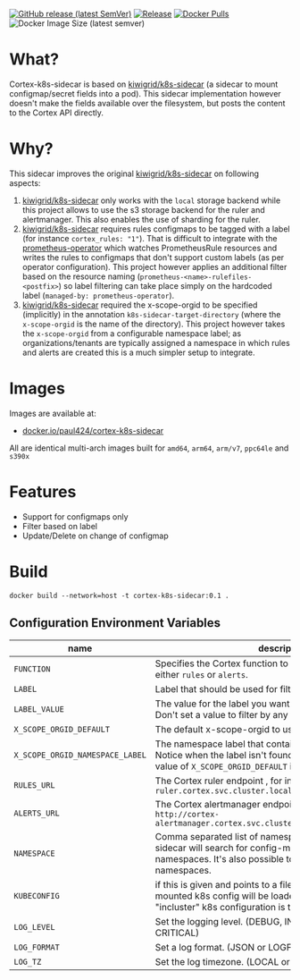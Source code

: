 

[![GitHub release (latest SemVer)](https://img.shields.io/github/v/release/Paul424/cortex-k8s-sidecar?style=flat)](https://github.com/Paul424/cortex-k8s-sidecar/releases)
[![Release](https://github.com/Paul424/cortex-k8s-sidecar/actions/workflows/release.yaml/badge.svg)](https://github.com/Paul424/cortex-k8s-sidecar/actions/workflows/release.yaml)
[![Docker Pulls](https://img.shields.io/docker/pulls/Paul424/cortex-k8s-sidecar.svg?style=flat)](https://hub.docker.com/r/paul424/cortex-k8s-sidecar/)
![Docker Image Size (latest semver)](https://img.shields.io/docker/image-size/paul424/cortex-k8s-sidecar)
# What?

Cortex-k8s-sidecar is based on [kiwigrid/k8s-sidecar](https://github.com/kiwigrid/k8s-sidecar) (a sidecar to mount configmap/secret fields into a pod). This sidecar implementation however doesn't make the fields available over the filesystem, but posts the content to the Cortex API directly.

# Why?

This sidecar improves the original [kiwigrid/k8s-sidecar](https://github.com/kiwigrid/k8s-sidecar) on following aspects:
1. [kiwigrid/k8s-sidecar](https://github.com/kiwigrid/k8s-sidecar) only works with the `local` storage backend while this project allows to use the s3 storage backend for the ruler and alertmanager. This also enables the use of sharding for the ruler.
2. [kiwigrid/k8s-sidecar](https://github.com/kiwigrid/k8s-sidecar) requires rules configmaps to be tagged with a label (for instance `cortex_rules: "1"`). That is difficult to integrate with the [prometheus-operator](https://github.com/prometheus-operator/prometheus-operator) which watches PrometheusRule resources and writes the rules to configmaps that don't support custom labels (as per operator configuration). This project however applies an additional filter based on the resource naming (`prometheus-<name>-rulefiles-<postfix>`) so label filtering can take place simply on the hardcoded label (`managed-by: prometheus-operator`).
3. [kiwigrid/k8s-sidecar](https://github.com/kiwigrid/k8s-sidecar) required the x-scope-orgid to be specified (implicitly) in the annotation `k8s-sidecar-target-directory` (where the `x-scope-orgid` is the name of the directory). This project however takes the `x-scope-orgid` from a configurable namespace label; as organizations/tenants are typically assigned a namespace in which rules and alerts are created this is a much simpler setup to integrate.

# Images

Images are available at:

- [docker.io/paul424/cortex-k8s-sidecar](https://hub.docker.com/r/paul424/cortex-k8s-sidecar)

All are identical multi-arch images built for `amd64`, `arm64`, `arm/v7`, `ppc64le` and `s390x`

# Features

- Support for configmaps only
- Filter based on label
- Update/Delete on change of configmap

# Build

```shell
docker build --network=host -t cortex-k8s-sidecar:0.1 .
```

## Configuration Environment Variables

| name                       | description                                                                                                                                                                                                                                                                                                                         | required | default                                   | type    |
|----------------------------|-------------------------------------------------------------------------------------------------------------------------------------------------------------------------------------------------------------------------------------------------------------------------------------------------------------------------------------|----------|-------------------------------------------|---------|
| `FUNCTION`                   | Specifies the Cortex function to push configuration for; either `rules` or `alerts`. | false    | `rules`                                         | string  |
| `LABEL`                      | Label that should be used for filtering                                                                                                                                                                                                                                                                                             | true     | -                                         | string  |
| `LABEL_VALUE`                | The value for the label you want to filter your resources on. Don't set a value to filter by any value                                                                                                                                                                                                                              | false    | -                                         | string  |
| `X_SCOPE_ORGID_DEFAULT`    | The default x-scope-orgid to use                                                                                                                                                                                                                                | false    | `system`                                  | string  |
| `X_SCOPE_ORGID_NAMESPACE_LABEL`              | The namespace label that contains the x-scope-orgid. Notice when the label isn't found on the namespace, the value of `X_SCOPE_ORGID_DEFAULT` is used.                                                                                  | false    | -                                         | string  |
| `RULES_URL`              | The Cortex ruler endpoint , for instance `http://cortex-ruler.cortex.svc.cluster.local:8080/api/v1/rules`                                                                                                                                   | true    | -                                         | string  |
| `ALERTS_URL`              | The Cortex alertmanager endpoint , for instance `http://cortex-alertmanager.cortex.svc.cluster.local:8080/api/v1/alerts`                                                                                                                                  | true    | -                                         | string  |
| `NAMESPACE`                | Comma separated list of namespaces. If specified, the sidecar will search for config-maps inside these namespaces. It's also possible to specify `ALL` to search in all namespaces.                                                                                                                                                 | false    | namespace in which the sidecar is running | string  |
| `KUBECONFIG`               | if this is given and points to a file or `~/.kube/config` is mounted k8s config will be loaded from this file, otherwise "incluster" k8s configuration is tried.                                                                                                                                                                    | false    | -                                         | string  |
| `LOG_LEVEL`                | Set the logging level. (DEBUG, INFO, WARN, ERROR, CRITICAL)                                                                                                                                                                                                                                                                         | false    | `INFO`                                    | string  |
| `LOG_FORMAT`               | Set a log format. (JSON or LOGFMT)                                                                                                                                                                                                                                                                                                  | false    | `JSON`                                    | string  |
| `LOG_TZ`                   | Set the log timezone. (LOCAL or UTC)
